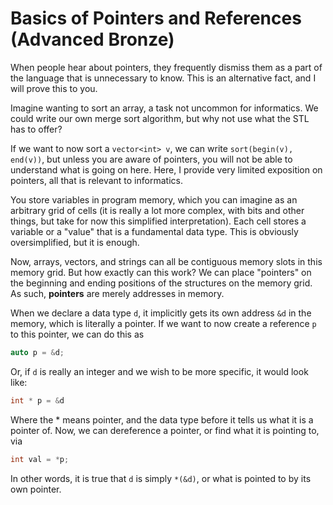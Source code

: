 # Basics of Pointers and References \(Advanced Bronze\)

When people hear about pointers, they frequently dismiss them as a part of the language that is unnecessary to know. This is an alternative fact, and I will prove this to you. 

Imagine wanting to sort an array, a task not uncommon for informatics. We could write our own merge sort algorithm, but why not use what the STL has to offer?

If we want to now sort a `vector<int> v`, we can write `sort(begin(v), end(v))`, but unless you are aware of pointers, you will not be able to understand what is going on here. Here, I provide very limited exposition on pointers, all that is relevant to informatics. 

You store variables in program memory, which you can imagine as an arbitrary grid of cells \(it is really a lot more complex, with bits and other things, but take for now this simplified interpretation\). Each cell stores a variable or a "value" that is a fundamental data type. This is obviously oversimplified, but it is enough. 

Now, arrays, vectors, and strings can all be contiguous memory slots in this memory grid. But how exactly can this work? We can place "pointers" on the beginning and ending positions of the structures on the memory grid. As such, **pointers** are merely addresses in memory. 

When we declare a data type `d`, it implicitly gets its own address `&d` in the memory, which is literally a pointer. If we want to now create a reference `p` to this pointer, we can do this as

```cpp
auto p = &d; 
```

Or, if `d` is really an integer and we wish to be more specific, it would look like:

```cpp
int * p = &d 
```

Where the \* means pointer, and the data type before it tells us what it is a pointer of. Now, we can dereference a pointer, or find what it is pointing to, via

```cpp
int val = *p; 
```

In other words, it is true that `d` is simply `*(&d)`, or what is pointed to by its own pointer.

